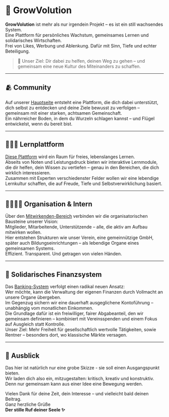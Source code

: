 # 🌱 GrowVolution

**GrowVolution** ist mehr als nur irgendein Projekt – es ist ein still wachsendes System.  
Eine Plattform für persönliches Wachstum, gemeinsames Lernen und solidarisches Wirtschaften.  
Frei von Likes, Werbung und Ablenkung. Dafür mit Sinn, Tiefe und echter Beteiligung.

> 🧭 Unser Ziel: Dir dabei zu helfen, deinen Weg zu gehen – und gemeinsam eine neue Kultur des Miteinanders zu schaffen.  

---

## 🫂 Community

Auf unserer [Hauptseite](https://growvolution.org/) entsteht eine Plattform, die dich dabei unterstützt, dich selbst zu entdecken und deine Ziele bewusst zu verfolgen – gemeinsam mit einer starken, achtsamen Gemeinschaft.  
Ein nährreicher Boden, in dem du Wurzeln schlagen kannst – und Flügel entwickelst, wenn du bereit bist.

---

## 🧑🏼‍🏫 Lernplattform

[Diese Plattform](https://learning.growvolution.org/) wird ein Raum für freies, lebenslanges Lernen.  
Abseits von Noten und Leistungsdruck bieten wir interaktive Lernmodule, die dir helfen, dein Wissen zu vertiefen – genau in den Bereichen, die dich wirklich interessieren.  
Zusammen mit Experten verschiedenster Felder wollen wir eine lebendige Lernkultur schaffen, die auf Freude, Tiefe und Selbstverwirklichung basiert.

---

## 🫱🏻‍🫲🏼 Organisation & Intern

Über den [Mitwirkenden-Bereich](https://people.growvolution.org/) verbinden wir die organisatorischen Bausteine unserer Vision:  
Mitglieder, Mitarbeitende, Unterstützende – alle, die aktiv am Aufbau mitwirken wollen.  
Hier entstehen Strukturen wie unser Verein, eine gemeinnützige GmbH, später auch Bildungseinrichtungen – als lebendige Organe eines gemeinsamen Systems.  
Effizient. Transparent. Und getragen von vielen Händen.

---

## 🏦 Solidarisches Finanzsystem

Das [Banking-System](https://banking.growvolution.org/) verfolgt einen radikal neuen Ansatz:  
Wer möchte, kann die Verwaltung der eigenen Finanzen durch Vollmacht an unsere Organe übergeben.  
Im Gegenzug sichern wir eine dauerhaft ausgeglichene Kontoführung – unabhängig vom monatlichen Einkommen.  
Die Grundlage dafür ist ein freiwilliger, fairer Abgabeanteil, den wir gemeinsam definieren – kombiniert mit Vereinsspenden und einem Fokus auf Ausgleich statt Kontrolle.  
Unser Ziel: Mehr Freiheit für gesellschaftlich wertvolle Tätigkeiten, sowie Rentner – besonders dort, wo klassische Märkte versagen.

---

## 📌 Ausblick

Das hier ist natürlich nur eine grobe Skizze - sie soll einen Ausgangspunkt bieten.  
Wir laden dich also ein, mitzugestalten: kritisch, kreativ und konstruktiv.  
Denn nur gemeinsam kann aus einer Idee eine Bewegung werden.

Vielen Dank für deine Zeit, dein Interesse – und vielleicht bald deinen Beitrag.  
Ganz herzliche Grüße  
**Der stille Ruf deiner Seele ✨**
